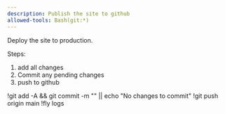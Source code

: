 ```yaml
---
description: Publish the site to github
allowed-tools: Bash(git:*)
---
```


Deploy the site to production.

Steps:
1. add all changes
2. Commit any pending changes
3. push to github

!git add -A && git commit -m "<insert commit message here>" || echo "No changes to commit"
!git push origin main
!fly logs

